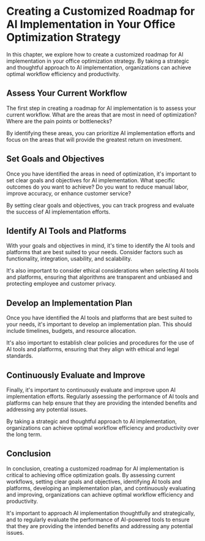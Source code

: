 Creating a Customized Roadmap for AI Implementation in Your Office Optimization Strategy
=========================================================================================================================================================

In this chapter, we explore how to create a customized roadmap for AI implementation in your office optimization strategy. By taking a strategic and thoughtful approach to AI implementation, organizations can achieve optimal workflow efficiency and productivity.

Assess Your Current Workflow
----------------------------

The first step in creating a roadmap for AI implementation is to assess your current workflow. What are the areas that are most in need of optimization? Where are the pain points or bottlenecks?

By identifying these areas, you can prioritize AI implementation efforts and focus on the areas that will provide the greatest return on investment.

Set Goals and Objectives
------------------------

Once you have identified the areas in need of optimization, it's important to set clear goals and objectives for AI implementation. What specific outcomes do you want to achieve? Do you want to reduce manual labor, improve accuracy, or enhance customer service?

By setting clear goals and objectives, you can track progress and evaluate the success of AI implementation efforts.

Identify AI Tools and Platforms
-------------------------------

With your goals and objectives in mind, it's time to identify the AI tools and platforms that are best suited to your needs. Consider factors such as functionality, integration, usability, and scalability.

It's also important to consider ethical considerations when selecting AI tools and platforms, ensuring that algorithms are transparent and unbiased and protecting employee and customer privacy.

Develop an Implementation Plan
------------------------------

Once you have identified the AI tools and platforms that are best suited to your needs, it's important to develop an implementation plan. This should include timelines, budgets, and resource allocation.

It's also important to establish clear policies and procedures for the use of AI tools and platforms, ensuring that they align with ethical and legal standards.

Continuously Evaluate and Improve
---------------------------------

Finally, it's important to continuously evaluate and improve upon AI implementation efforts. Regularly assessing the performance of AI tools and platforms can help ensure that they are providing the intended benefits and addressing any potential issues.

By taking a strategic and thoughtful approach to AI implementation, organizations can achieve optimal workflow efficiency and productivity over the long term.

Conclusion
----------

In conclusion, creating a customized roadmap for AI implementation is critical to achieving office optimization goals. By assessing current workflows, setting clear goals and objectives, identifying AI tools and platforms, developing an implementation plan, and continuously evaluating and improving, organizations can achieve optimal workflow efficiency and productivity.

It's important to approach AI implementation thoughtfully and strategically, and to regularly evaluate the performance of AI-powered tools to ensure that they are providing the intended benefits and addressing any potential issues.
